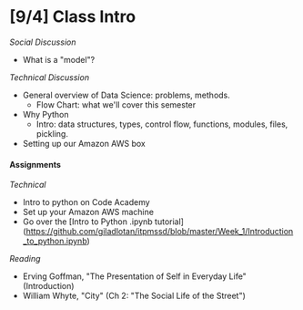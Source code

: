 # [9/4] Class Intro

_Social Discussion_
- What is a "model"?

_Technical Discussion_
- General overview of Data Science: problems, methods.
    - Flow Chart: what we'll cover this semester
- Why Python
    - Intro: data structures, types, control flow, functions, modules, files, pickling.
- Setting up our Amazon AWS box

#### Assignments

_Technical_
- Intro to python on Code Academy
- Set up your Amazon AWS machine
- Go over the [Intro to Python .ipynb tutorial] (https://github.com/giladlotan/itpmssd/blob/master/Week_1/Introduction_to_python.ipynb)

_Reading_
- Erving Goffman, "The Presentation of Self in Everyday Life" (Introduction)
- William Whyte, "City" (Ch 2: "The Social Life of the Street")
